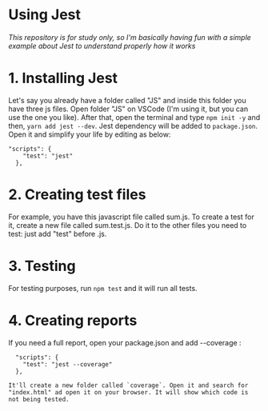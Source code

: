 # Using Jest

###### This repository is for study only, so I'm basically having fun with a simple example about Jest to understand properly how it works

# 1. Installing Jest 

Let's say you already have a folder called "JS" and inside this folder you have three js files. Open folder "JS" on VSCode (I'm using it, but you can use the one you like).
After that, open the terminal and type `npm init -y` and then, `yarn add jest --dev`. 
Jest dependency will be added to `package.json`. Open it and simplify your life by editing as below:

```
"scripts": {
    "test": "jest"
  }, 
  ```
  
# 2. Creating test files

For example, you have this javascript file called sum.js. To create a test for it, create a new file called sum.test.js. Do it to the other files you need to test: just add "test" before .js.

# 3. Testing

For testing purposes, run `npm test` and it will run all tests.

# 4. Creating reports

If you need a full report, open your package.json and add --coverage :

```
  "scripts": {
    "test": "jest --coverage"
  },
  
It'll create a new folder called `coverage`. Open it and search for "index.html" ad open it on your browser. It will show which code is not being tested.
